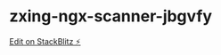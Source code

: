 # zxing-ngx-scanner-jbgvfy

[Edit on StackBlitz ⚡️](https://stackblitz.com/edit/zxing-ngx-scanner-jbgvfy)